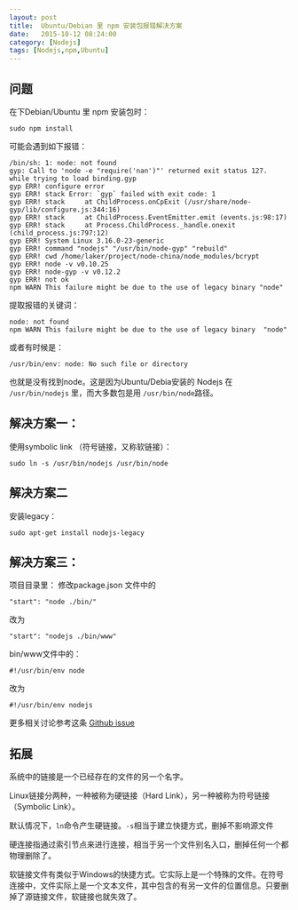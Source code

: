```yaml
---
layout: post
title:  Ubuntu/Debian 里 npm 安装包报错解决方案
date:   2015-10-12 08:24:00
category: [Nodejs]
tags: [Nodejs,npm,Ubuntu]
---
```


## 问题
在下Debian/Ubuntu 里 npm 安装包时：

    sudo npm install

可能会遇到如下报错：

<!--more-->

    /bin/sh: 1: node: not found
    gyp: Call to 'node -e "require('nan')"' returned exit status 127. while trying to load binding.gyp
    gyp ERR! configure error 
    gyp ERR! stack Error: `gyp` failed with exit code: 1
    gyp ERR! stack     at ChildProcess.onCpExit (/usr/share/node-gyp/lib/configure.js:344:16)
    gyp ERR! stack     at ChildProcess.EventEmitter.emit (events.js:98:17)
    gyp ERR! stack     at Process.ChildProcess._handle.onexit (child_process.js:797:12)
    gyp ERR! System Linux 3.16.0-23-generic
    gyp ERR! command "nodejs" "/usr/bin/node-gyp" "rebuild"
    gyp ERR! cwd /home/laker/project/node-china/node_modules/bcrypt
    gyp ERR! node -v v0.10.25
    gyp ERR! node-gyp -v v0.12.2
    gyp ERR! not ok 
    npm WARN This failure might be due to the use of legacy binary "node"

提取报错的关键词：

    node: not found
    npm WARN This failure might be due to the use of legacy binary  "node"

或者有时候是：

    /usr/bin/env: node: No such file or directory

也就是没有找到node。这是因为Ubuntu/Debia安装的 Nodejs 在 `/usr/bin/nodejs` 里，而大多数包是用 `/usr/bin/node`路径。 

## 解决方案一：

使用symbolic link （符号链接，又称软链接）：

    sudo ln -s /usr/bin/nodejs /usr/bin/node

## 解决方案二

安装legacy：

    sudo apt-get install nodejs-legacy

## 解决方案三：

项目目录里：
修改package.json 文件中的

    "start": "node ./bin/"

改为

    "start": "nodejs ./bin/www"  

bin/www文件中的：

    #!/usr/bin/env node 
    
改为
    
    #!/usr/bin/env nodejs  


更多相关讨论参考这条 [Github issue][1]

## 拓展 

系统中的链接是一个已经存在的文件的另一个名字。

Linux链接分两种，一种被称为硬链接（Hard Link），另一种被称为符号链接（Symbolic Link）。

默认情况下，`ln`命令产生硬链接。`-s`相当于建立快捷方式，删掉不影响源文件

硬连接指通过索引节点来进行连接，相当于另一个文件别名入口，删掉任何一个都物理删除了。

软链接文件有类似于Windows的快捷方式。它实际上是一个特殊的文件。在符号连接中，文件实际上是一个文本文件，其中包含的有另一文件的位置信息。只要删掉了源链接文件，软链接也就失效了。


  [1]: https://github.com/nodejs/node-v0.x-archive/issues/3911